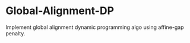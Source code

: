 # Global-Alignment-DP
Implement global alignment dynamic programming algo using affine-gap penalty.
